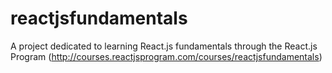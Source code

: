 # reactjsfundamentals
A project dedicated to learning React.js fundamentals through the React.js Program (http://courses.reactjsprogram.com/courses/reactjsfundamentals)
